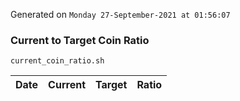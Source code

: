 Generated on `Monday 27-September-2021 at 01:56:07`

### Current to Target Coin Ratio
`current_coin_ratio.sh`

Date|Current|Target|Ratio
---|---|---|---
